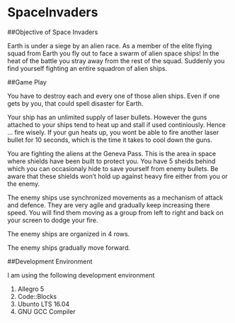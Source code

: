 # SpaceInvaders

##Objective of Space Invaders

Earth is under a siege by an alien race. As a member of the elite flying squad from Earth you fly out to face a swarm of alien space ships! In the heat of the battle you stray away from the rest of the squad. Suddenly you find yourself fighting an entire squadron of alien ships. 

##Game Play

You have to destroy each and every one of those alien ships. Even if one gets by you, that could spell disaster for Earth.

Your ship has an unlimited supply of laser bullets. However the guns attached to your ships tend to heat up and stall if used continiously. Hence ... fire wisely. If your gun heats up, you wont be able to fire another laser bullet for 10 seconds, which is the time it takes to cool down the guns.

You are fighting the aliens at the Geneva Pass. This is the area in space where shields have been built to protect you. You have 5 sheids behind which you can occasionaly hide to save yourself from enemy bullets. Be aware that these shields won’t hold up against heavy fire either from you or the enemy.

The enemy ships use synchronized movements as a mechanism of attack and defence. They are very agile and gradually keep increasing there speed. You will find them moving as a group from left to right and back on your screen to dodge your fire.

The enemy ships are organized in 4 rows. 

The enemy ships gradually move forward.

##Development Environment 

I am using the following development environment

1. Allegro 5
2. Code::Blocks
3. Ubunto LTS 16.04
4. GNU GCC Compiler

